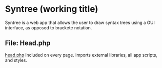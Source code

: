 # Syntree (working title)

Syntree is a web app that allows the user to draw syntax trees using a GUI interface, as opposed to brackete notation.

## File: Head.php
[head.php](head.php)
Included on every page. Imports external libraries, all app scripts, and styles.

